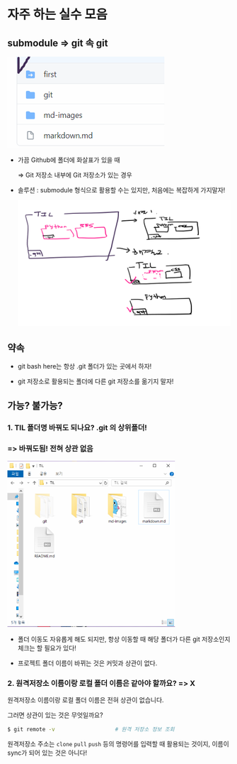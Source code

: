 # 자주 하는 실수 모음

## submodule => git 속 git

![image-20210604091558961](md-images/image-20210604091558961.png)

* 가끔 Github에 폴더에 화살표가 있을 때

  => Git 저장소 내부에 Git 저장소가 있는 경우  

* 솔루션 : submodule 형식으로 활용할 수는 있지만, 처음에는 복잡하게 가지말자!

  ![](md-images/image-20210604092118640.png)
  
  

## 약속

* git bash here는 항상 .git 폴더가 있는 곳에서 하자!

* git 저장소로 활용되는 폴더에 다른 git 저장소를 옮기지 말자!

  



## 가능? 불가능?

### 1. TIL 폴더명 바꿔도 되나요? .git 의 상위폴더! 

### => 바꿔도됨! 전혀 상관 없음

<img src="md-images/image-20210604093246731.png" alt="image-20210604093246731" style="zoom:67%;" />

* 폴더 이동도 자유롭게 해도 되지만, 항상 이동할 때 해당 폴더가 다른 git 저장소인지 체크는 할 필요가 있다!

* 프로젝트 폴더 이름이 바뀌는 것은 커밋과 상관이 없다.

  

### 2. 원격저장소 이름이랑 로컬 폴더 이름은 같아야 할까요? =>  X

원격저장소 이름이랑 로컬 폴더 이름은 전혀 상관이 없습니다.

그러면 상관이 있는 것은 무엇일까요?

```bash
$ git remote -v                   # 원격 저장소 정보 조회 
```

원격저장소 주소는 `clone` `pull` `push` 등의 명령어를 입력할 때 활용되는 것이지, 이름이 sync가 되어 있는 것은 아니다!





